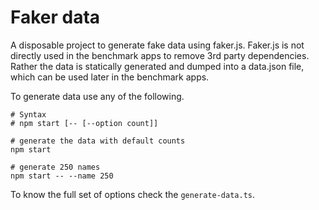 # Faker data

A disposable project to generate fake data using faker.js.
Faker.js is not directly used in the benchmark apps to remove 3rd party dependencies.
Rather the data is statically generated and dumped into a data.json file, which can be used later in the benchmark apps.

To generate data use any of the following.

```shell
# Syntax
# npm start [-- [--option count]]

# generate the data with default counts
npm start

# generate 250 names
npm start -- --name 250
```

To know the full set of options check the `generate-data.ts`.

